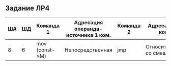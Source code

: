 ## Задание ЛР4 ##
| ША | ШД | Команда 1       | Адресация операнда-источника 1 ком. | Команда 2 | Адресация 2 ком.           |
| -- | -- | --------------- | ----------------------------------- | --------- | -------------------------- |
| 8  | 6  | mov (const->M)  | Непосредственная                    | jmp       | Относительная со смещением |
